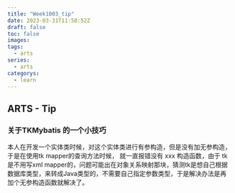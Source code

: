 ```yaml
---
title: "Week1003_tip"
date: 2023-03-31T11:58:52Z
draft: false 
toc: false
images:
tags:
  - arts 
series:
  - arts 
categorys:
  - learn 
---
```


## ARTS - Tip

### 关于TKMybatis 的一个小技巧
本人在开发一个实体类时候，对这个实体类进行有参构造，但是没有加无参构造，于是在使用tk mapper的查询方法时候， 就一直报错没有 xxx 构造函数，由于 tk 是不用写xml mapper的，问题可能出在对象关系映射那块，猜测tk是想自己根据数据库类型，来转成Java类型的，不需要自己指定参数类型，于是解决办法是再加个无参构造函数就解决了。